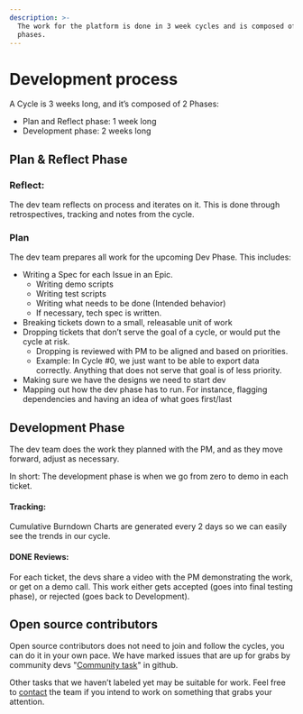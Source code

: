 ```yaml
---
description: >-
  The work for the platform is done in 3 week cycles and is composed of 2
  phases.
---
```


# Development process

A Cycle is 3 weeks long, and it’s composed of 2 Phases:

* Plan and Reflect phase: 1 week long
* Development phase: 2 weeks long

## **Plan & Reflect Phase**

### **Reflect:**

The dev team reflects on process and iterates on it. This is done through retrospectives, tracking and notes from the cycle.

### **Plan**

The dev team prepares all work for the upcoming Dev Phase. This includes:

* Writing a Spec for each Issue in an Epic.
  * Writing demo scripts
  * Writing test scripts
  * Writing what needs to be done \(Intended behavior\)
  * If necessary, tech spec is written.
* Breaking tickets down to a small, releasable unit of work
* Dropping tickets that don’t serve the goal of a cycle, or would put the cycle at risk.
  * Dropping is reviewed with PM to be aligned and based on priorities.
  * Example: In Cycle \#0, we just want to be able to export data correctly. Anything that does not serve that goal is of less priority.
* Making sure we have the designs we need to start dev
* Mapping out how the dev phase has to run. For instance, flagging dependencies and having an idea of what goes first/last

## **Development Phase**

The dev team does the work they planned with the PM, and as they move forward, adjust as necessary.

In short: The development phase is when we go from zero to demo in each ticket.

#### Tracking:

Cumulative Burndown Charts are generated every 2 days so we can easily see the trends in our cycle.

#### DONE Reviews:

For each ticket, the devs share a video with the PM demonstrating the work, or get on a demo call. This work either gets accepted \(goes into final testing phase\), or rejected \(goes back to Development\).

## Open source contributors

Open source contributors does not need to join and follow the cycles, you can do it in your own pace. We have marked issues that are up for grabs by community devs "​[Community task](https://github.com/ushahidi/platform/labels/Community%20Task)" in github.

Other tasks that we haven’t labeled yet may be suitable for work. Feel free to [contact](mailto:techdocs@ushahidi.com) the team if you intend to work on something that grabs your attention.

